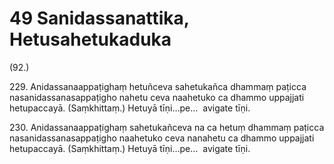 

# 49 Sanidassanattika, Hetusahetukaduka


(92.)

229\. Anidassanaappaṭighaṃ hetuñceva sahetukañca dhammaṃ paṭicca nasanidassanasappaṭigho nahetu ceva naahetuko ca dhammo uppajjati hetupaccayā. (Saṃkhittaṃ.) Hetuyā tīṇi…pe…  avigate tīṇi.

230\. Anidassanaappaṭighaṃ sahetukañceva na ca hetuṃ dhammaṃ paṭicca nasanidassanasappaṭigho naahetuko ceva nanahetu ca dhammo uppajjati hetupaccayā. (Saṃkhittaṃ.) Hetuyā tīṇi…pe…  avigate tīṇi.



